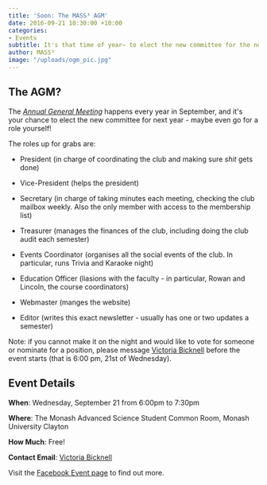 ```yaml
---
title: 'Soon: The MASS³ AGM'
date: 2016-09-21 10:30:00 +10:00
categories:
- Events
subtitle: It's that time of year— to elect the new committee for the next year!
author: MASS³
image: "/uploads/ogm_pic.jpg"
---
```


## The AGM?

The *[Annual General Meeting](https://www.facebook.com/events/177164336046797/)* happens every year in September, and it's your chance to elect the new committee for next year - maybe even go for a role yourself!

The roles up for grabs are:

* President (in charge of coordinating the club and making sure *shit* gets done)

* Vice-President (helps the president)

* Secretary (in charge of taking minutes each meeting, checking the club mailbox weekly. Also the only member with access to the membership list)

* Treasurer (manages the finances of the club, including doing the club audit each semester)

* Events Coordinator (organises all the social events of the club. In particular, runs Trivia and Karaoke night)

* Education Officer (liasions with the faculty - in particular, Rowan and Lincoln, the course coordinators)

* Webmaster (manges the website)

* Editor (writes this exact newsletter - usually has one or two updates a semester)

Note: if you cannot make it on the night and would like to vote for someone or nominate for a position, please message [Victoria Bicknell](https://www.facebook.com/victoria.bicknell1) before the event starts (that is 6:00 pm, 21st of Wednesday).

## Event Details

**When**: Wednesday, September 21 from 6:00pm to 7:30pm

**Where**: The Monash Advanced Science Student Common Room, Monash University Clayton

**How Much**: Free!

**Contact Email**: [Victoria Bicknell](https://www.facebook.com/victoria.bicknell1)

Visit the [Facebook Event page](https://www.facebook.com/events/177164336046797/) to find out more.